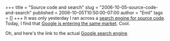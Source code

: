 +++
title = "Source code and search"
slug = "2006-10-05-source-code-and-search"
published = 2006-10-05T10:50:00-07:00
author = "Emil"
tags = []
+++
It was only yesterday I ran across a [search engine for source
code](http://www.codase.com/). Today, I find that [Google is entering
the same
market](http://news.com.com/Google+crawls+into+source+code+search/2100-1024_3-6122819.html?tag=nl).
Cool.  
  
Oh, and here's the link to the actual [Google search
engine](http://www.google.com/codesearch).
